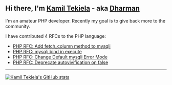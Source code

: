 ## Hi there, I'm [Kamil Tekiela](https://kamiltekiela.com/) - aka [Dharman](https://stackoverflow.com/users/1839439/dharman?tab=profile)

I'm an amateur PHP developer. Recently my goal is to give back more to the community. 

I have contributed 4 RFCs to the PHP language:
- [PHP RFC: Add fetch_column method to mysqli](https://wiki.php.net/rfc/mysqli_fetch_column)
- [PHP RFC: mysqli bind in execute](https://wiki.php.net/rfc/mysqli_bind_in_execute)
- [PHP RFC: Change Default mysqli Error Mode](https://wiki.php.net/rfc/mysqli_default_errmode)
- [PHP RFC: Deprecate autovivification on false](https://wiki.php.net/rfc/autovivification_false)

<!--
**kamil-tekiela/kamil-tekiela** is a ✨ _special_ ✨ repository because its `README.md` (this file) appears on your GitHub profile.

Here are some ideas to get you started:

- 🔭 I’m currently working on ...
- 🌱 I’m currently learning ...
- 👯 I’m looking to collaborate on ...
- 🤔 I’m looking for help with ...
- 💬 Ask me about ...
- 📫 How to reach me: ...
- 😄 Pronouns: ...
- ⚡ Fun fact: ...
-->

--- 

[![Kamil Tekiela's GitHub stats](https://github-readme-stats.vercel.app/api?username=kamil-tekiela&show_icons=true&include_all_commits=true)](https://github.com/kamil-tekiela)